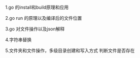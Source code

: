 ###


1.go 的install和build原理和应用

2.go run 的原理以及编译后的文件位置

3.go 对文件操作以及json解释


4.字符串替换

5.文件夹和文件操作，多级目录创建和写入方式
判断文件是否存在

